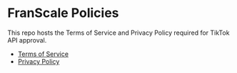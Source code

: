 # FranScale Policies

This repo hosts the Terms of Service and Privacy Policy required for TikTok API approval.

- [Terms of Service](tos.md)  
- [Privacy Policy](privacy.md)  
